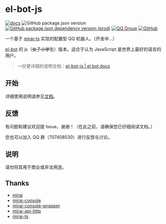 # el-bot-js

[![docs](https://github.com/ElpsyCN/el-bot-docs/workflows/docs/badge.svg)](https://docs.bot.elpsy.cn/js/)
![GitHub package.json version](https://img.shields.io/github/package-json/v/ElpsyCN/el-bot-js)
[![GitHub package.json dependency version (prod)](https://img.shields.io/github/package-json/dependency-version/ElpsyCN/el-bot-js/mirai-ts)](https://github.com/YunYouJun/mirai-ts)
[![QQ Group](https://img.shields.io/badge/qq%20group-707408530-12B7F5)](https://shang.qq.com/wpa/qunwpa?idkey=5b0eef3e3256ce23981f3b0aa2457175c66ca9194efd266fd0e9a7dbe43ed653)
[![GitHub](https://img.shields.io/github/license/ElpsyCN/el-bot-js)](https://github.com/ElpsyCN/el-bot-js/blob/master/LICENSE)

一个基于 [mirai-ts](https://github.com/YunYouJun/mirai-ts) 实现的配置型 QQ 机器人。（开发中...）

[el-bot](https://docs.bot.elpsy.cn/) 的 js（~~女子小学生~~）版本。适合于认为 JavaScript 是世界上最好的语言的用户。

> 一份更详细的说明文档：[el-bot-js | el bot docs](https://docs.bot.elpsy.cn/js/)

## 开始

详细使用说明请参见[文档](https://docs.bot.elpsy.cn/js/)。

## 反馈

有问题和建议欢迎提 Issue，谢谢！（在此之前，请确保您已仔细阅读文档。）

您也可以加入 QQ 群（707408530）进行反馈与讨论。

## 说明

请勿将其用于商业或非法用途。

## Thanks

- [mirai](https://github.com/mamoe/mirai)
- [mirai-console](https://github.com/mamoe/mirai-console)
- [mirai-console-wrapper](https://github.com/mamoe/mirai-console-wrapper)
- [mirai-api-http](https://github.com/mamoe/mirai-api-http)
- [mirai-ts](https://github.com/YunYouJun/mirai-ts)

